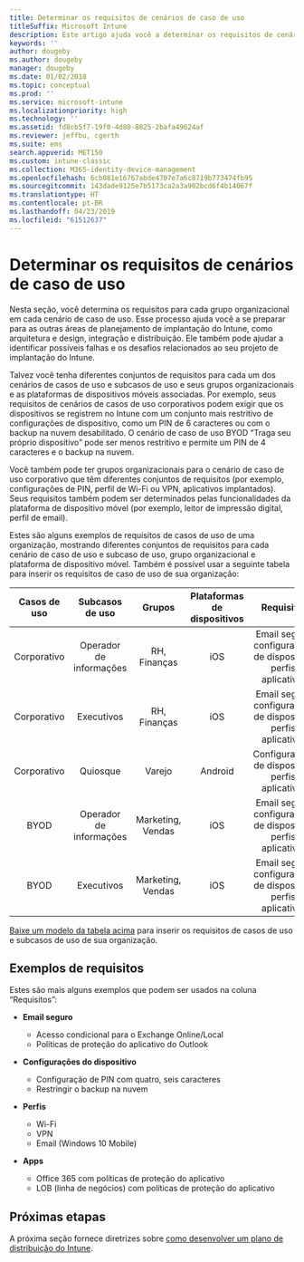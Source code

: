 ```yaml
---
title: Determinar os requisitos de cenários de caso de uso
titleSuffix: Microsoft Intune
description: Este artigo ajuda você a determinar os requisitos de cenários de casos de uso e subcasos de uso do Intune para uma implementação somente em nuvem do Microsoft Intune.
keywords: ''
author: dougeby
ms.author: dougeby
manager: dougeby
ms.date: 01/02/2018
ms.topic: conceptual
ms.prod: ''
ms.service: microsoft-intune
ms.localizationpriority: high
ms.technology: ''
ms.assetid: fd8cb5f7-19f0-4d80-8825-2bafa49624af
ms.reviewer: jeffbu, cgerth
ms.suite: ems
search.appverid: MET150
ms.custom: intune-classic
ms.collection: M365-identity-device-management
ms.openlocfilehash: 6cb081e16767abde4707e7a6c8719b773474fb95
ms.sourcegitcommit: 143dade9125e7b5173ca2a3a902bcd6f4b14067f
ms.translationtype: HT
ms.contentlocale: pt-BR
ms.lasthandoff: 04/23/2019
ms.locfileid: "61512637"
---
```

# <a name="determine-use-case-scenario-requirements"></a>Determinar os requisitos de cenários de caso de uso

Nesta seção, você determina os requisitos para cada grupo organizacional em cada cenário de caso de uso. Esse processo ajuda você a se preparar para as outras áreas de planejamento de implantação do Intune, como arquitetura e design, integração e distribuição. Ele também pode ajudar a identificar possíveis falhas e os desafios relacionados ao seu projeto de implantação do Intune.

Talvez você tenha diferentes conjuntos de requisitos para cada um dos cenários de casos de uso e subcasos de uso e seus grupos organizacionais e as plataformas de dispositivos móveis associadas. Por exemplo, seus requisitos de cenários de casos de uso corporativos podem exigir que os dispositivos se registrem no Intune com um conjunto mais restritivo de configurações de dispositivo, como um PIN de 6 caracteres ou com o backup na nuvem desabilitado. O cenário de caso de uso BYOD “Traga seu próprio dispositivo” pode ser menos restritivo e permite um PIN de 4 caracteres e o backup na nuvem.

Você também pode ter grupos organizacionais para o cenário de caso de uso corporativo que têm diferentes conjuntos de requisitos (por exemplo, configurações de PIN, perfil de Wi-Fi ou VPN, aplicativos implantados). Seus requisitos também podem ser determinados pelas funcionalidades da plataforma de dispositivo móvel (por exemplo, leitor de impressão digital, perfil de email).

Estes são alguns exemplos de requisitos de casos de uso de uma organização, mostrando diferentes conjuntos de requisitos para cada cenário de caso de uso e subcaso de uso, grupo organizacional e plataforma de dispositivo móvel. Também é possível usar a seguinte tabela para inserir os requisitos de caso de uso de sua organização:

| **Casos de uso** | **Subcasos de uso** | **Grupos** | **Plataformas de dispositivos** | **Requisitos** |
|:---:|:---:|:---:|:---:|:---:|
| Corporativo | Operador de informações | RH, Finanças | iOS | Email seguro, configurações de dispositivo, perfis, aplicativos |                                                          
| Corporativo | Executivos | RH, Finanças | iOS | Email seguro, configurações de dispositivo, perfis, aplicativos |                                                         
| Corporativo | Quiosque | Varejo | Android | Configurações de dispositivo, perfis, aplicativos |
| BYOD | Operador de informações | Marketing, Vendas | iOS | Email seguro, configurações de dispositivo, perfis, aplicativos |                                                         
| BYOD | Executivos | Marketing, Vendas | iOS | Email seguro, configurações de dispositivo, perfis, aplicativos |

[Baixe um modelo da tabela acima](https://gallery.technet.microsoft.com/Intune-deployment-planning-fae156c2?redir=0) para inserir os requisitos de casos de uso e subcasos de uso de sua organização.


## <a name="examples-of-requirements"></a>Exemplos de requisitos

Estes são mais alguns exemplos que podem ser usados na coluna “Requisitos”:

- **Email seguro**
    - Acesso condicional para o Exchange Online/Local
    - Políticas de proteção do aplicativo do Outlook

- **Configurações do dispositivo**
    - Configuração de PIN com quatro, seis caracteres
    - Restringir o backup na nuvem

- **Perfis**
    - Wi-Fi
    - VPN
    - Email (Windows 10 Mobile)

- **Apps**
    - Office 365 com políticas de proteção do aplicativo
    - LOB (linha de negócios) com políticas de proteção do aplicativo

## <a name="next-steps"></a>Próximas etapas

A próxima seção fornece diretrizes sobre [como desenvolver um plano de distribuição do Intune](planning-guide-rollout-plan.md).
